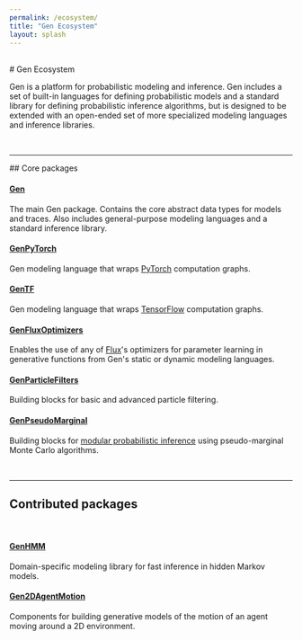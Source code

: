 ```yaml
---
permalink: /ecosystem/
title: "Gen Ecosystem"
layout: splash
---
```


<br>
# Gen Ecosystem

Gen is a platform for probabilistic modeling and inference.
Gen includes a set of built-in languages for defining probabilistic models and a standard library for defining probabilistic inference algorithms, but is designed to be extended with an open-ended set of more specialized modeling languages and inference libraries.

<br>
<hr> 
## Core packages
<br>

#### [Gen](https://github.com/probcomp/Gen.jl)
The main Gen package.
Contains the core abstract data types for models and traces.
Also includes general-purpose modeling languages and a standard inference library.

#### [GenPyTorch](https://github.com/probcomp/GenPyTorch.jl)
Gen modeling language that wraps [PyTorch](https://pytorch.org) computation graphs.

#### [GenTF](https://github.com/probcomp/GenTF)
Gen modeling language that wraps [TensorFlow](https://www.tensorflow.org) computation graphs.

#### [GenFluxOptimizers](https://github.com/probcomp/GenFluxOptimizers.jl)
Enables the use of any of [Flux](https://github.com/FluxML/Flux.jl)'s optimizers for parameter learning in generative functions from Gen's static or dynamic modeling languages.

#### [GenParticleFilters](https://github.com/probcomp/GenParticleFilters.jl)
Building blocks for basic and advanced particle filtering.

#### [GenPseudoMarginal](https://github.com/probcomp/GenPseudoMarginal.jl)
Building blocks for [modular probabilistic inference](https://arxiv.org/abs/1612.04759) using pseudo-marginal Monte Carlo algorithms.

<br>
<hr> 

## Contributed packages
<br>

#### [GenHMM](https://github.com/probcomp/GenHMM.jl)
Domain-specific modeling library for fast inference in hidden Markov models.

#### [Gen2DAgentMotion](https://github.com/probcomp/Gen2DAgentMotion.jl)
Components for building generative models of the motion of an agent moving around a 2D environment.

